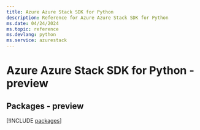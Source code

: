 ```yaml
---
title: Azure Azure Stack SDK for Python
description: Reference for Azure Azure Stack SDK for Python
ms.date: 04/24/2024
ms.topic: reference
ms.devlang: python
ms.service: azurestack
---
```

# Azure Azure Stack SDK for Python - preview
## Packages - preview
[!INCLUDE [packages](azure-stack-index.md)]